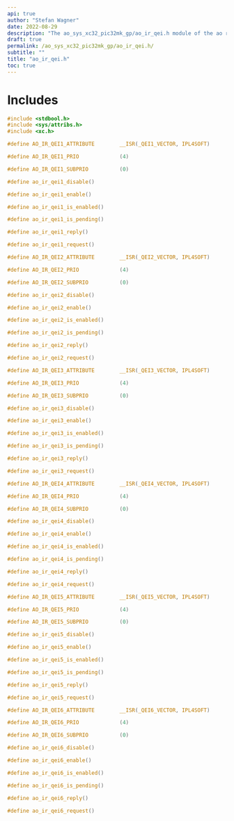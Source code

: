 ```yaml
---
api: true
author: "Stefan Wagner"
date: 2022-08-29
description: "The ao_sys_xc32_pic32mk_gp/ao_ir_qei.h module of the ao real-time operating system."
draft: true
permalink: /ao_sys_xc32_pic32mk_gp/ao_ir_qei.h/ 
subtitle: ""
title: "ao_ir_qei.h"
toc: true
---
```


# Includes

```c
#include <stdbool.h>
#include <sys/attribs.h>
#include <xc.h>
```

```c
#define AO_IR_QEI1_ATTRIBUTE        __ISR(_QEI1_VECTOR, IPL4SOFT)
```

```c
#define AO_IR_QEI1_PRIO             (4)
```

```c
#define AO_IR_QEI1_SUBPRIO          (0)
```

```c
#define ao_ir_qei1_disable()
```

```c
#define ao_ir_qei1_enable()
```

```c
#define ao_ir_qei1_is_enabled()
```

```c
#define ao_ir_qei1_is_pending()
```

```c
#define ao_ir_qei1_reply()
```

```c
#define ao_ir_qei1_request()
```

```c
#define AO_IR_QEI2_ATTRIBUTE        __ISR(_QEI2_VECTOR, IPL4SOFT)
```

```c
#define AO_IR_QEI2_PRIO             (4)
```

```c
#define AO_IR_QEI2_SUBPRIO          (0)
```

```c
#define ao_ir_qei2_disable()
```

```c
#define ao_ir_qei2_enable()
```

```c
#define ao_ir_qei2_is_enabled()
```

```c
#define ao_ir_qei2_is_pending()
```

```c
#define ao_ir_qei2_reply()
```

```c
#define ao_ir_qei2_request()
```

```c
#define AO_IR_QEI3_ATTRIBUTE        __ISR(_QEI3_VECTOR, IPL4SOFT)
```

```c
#define AO_IR_QEI3_PRIO             (4)
```

```c
#define AO_IR_QEI3_SUBPRIO          (0)
```

```c
#define ao_ir_qei3_disable()
```

```c
#define ao_ir_qei3_enable()
```

```c
#define ao_ir_qei3_is_enabled()
```

```c
#define ao_ir_qei3_is_pending()
```

```c
#define ao_ir_qei3_reply()
```

```c
#define ao_ir_qei3_request()
```

```c
#define AO_IR_QEI4_ATTRIBUTE        __ISR(_QEI4_VECTOR, IPL4SOFT)
```

```c
#define AO_IR_QEI4_PRIO             (4)
```

```c
#define AO_IR_QEI4_SUBPRIO          (0)
```

```c
#define ao_ir_qei4_disable()
```

```c
#define ao_ir_qei4_enable()
```

```c
#define ao_ir_qei4_is_enabled()
```

```c
#define ao_ir_qei4_is_pending()
```

```c
#define ao_ir_qei4_reply()
```

```c
#define ao_ir_qei4_request()
```

```c
#define AO_IR_QEI5_ATTRIBUTE        __ISR(_QEI5_VECTOR, IPL4SOFT)
```

```c
#define AO_IR_QEI5_PRIO             (4)
```

```c
#define AO_IR_QEI5_SUBPRIO          (0)
```

```c
#define ao_ir_qei5_disable()
```

```c
#define ao_ir_qei5_enable()
```

```c
#define ao_ir_qei5_is_enabled()
```

```c
#define ao_ir_qei5_is_pending()
```

```c
#define ao_ir_qei5_reply()
```

```c
#define ao_ir_qei5_request()
```

```c
#define AO_IR_QEI6_ATTRIBUTE        __ISR(_QEI6_VECTOR, IPL4SOFT)
```

```c
#define AO_IR_QEI6_PRIO             (4)
```

```c
#define AO_IR_QEI6_SUBPRIO          (0)
```

```c
#define ao_ir_qei6_disable()
```

```c
#define ao_ir_qei6_enable()
```

```c
#define ao_ir_qei6_is_enabled()
```

```c
#define ao_ir_qei6_is_pending()
```

```c
#define ao_ir_qei6_reply()
```

```c
#define ao_ir_qei6_request()
```

